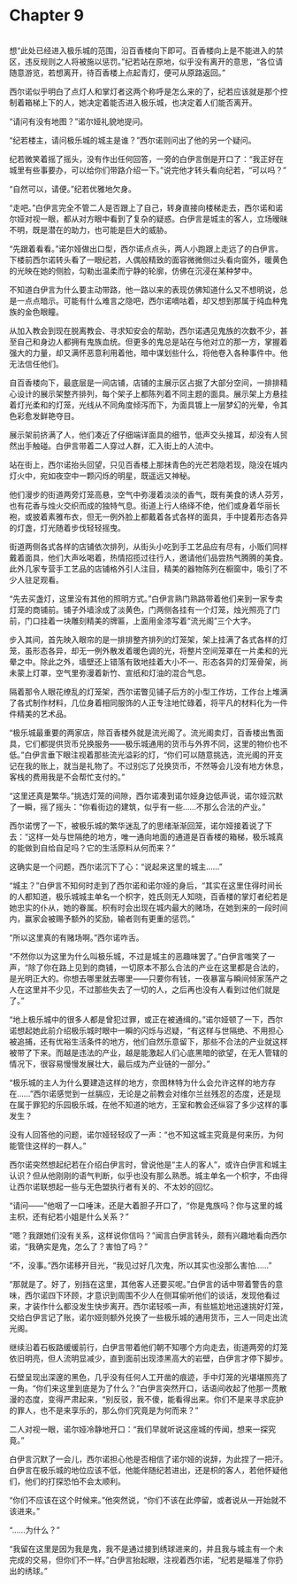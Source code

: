 # Chapter 9

<br>
想“此处已经进入极乐城的范围，沿百香楼向下即可。百香楼向上是不能进入的禁区，违反规则之人将被施以惩罚。”纪若站在原地，似乎没有离开的意思，“各位请随意游览，若想离开，待百香楼上点起青灯，便可从原路返回。”

西尔诺似乎明白了点灯人和掌灯者这两个称呼是怎么来的了，纪若应该就是那个控制着箱梯上下的人，她决定着能否进入极乐城，也决定着人们能否离开。

“请问有没有地图？”诺尔娅礼貌地提问。

“纪若楼主，请问极乐城的城主是谁？”西尔诺则问出了他的另一个疑问。

纪若微笑着摇了摇头，没有作出任何回答，一旁的白伊言倒是开口了：“我正好在城里有些事要办，可以给你们带路介绍一下。”说完他才转头看向纪若，“可以吗？”

“自然可以，请便。”纪若优雅地欠身。

“走吧。”白伊言完全不管二人是否跟上了自己，转身直接向楼梯走去，西尔诺和诺尔娅对视一眼，都从对方眼中看到了复杂的疑惑。白伊言是城主的客人，立场暧昧不明，既是潜在的助力，也可能是巨大的威胁。

“先跟着看看。”诺尔娅做出口型，西尔诺点点头，两人小跑跟上走远了的白伊言。下楼前西尔诺转头看了一眼纪若，人偶般精致的面容微微侧过头看向窗外，暖黄色的光映在她的侧脸，勾勒出温柔而宁静的轮廓，仿佛在沉浸在某种梦中。

不知道白伊言为什么要主动带路，他一路以来的表现仿佛知道什么又不想明说，总是一点点暗示。可能有什么难言之隐吧，西尔诺嘀咕着，却又想到那属于纯血种鬼族的金色眼瞳。

从加入教会到现在脱离教会、寻求知安会的帮助，西尔诺遇见鬼族的次数不少，甚至自己和身边人都拥有鬼族血统。但更多的鬼总是站在与他对立的那一方，掌握着强大的力量，却又满怀恶意利用着他，暗中谋划些什么，将他卷入各种事件中。他无法信任他们。

自百香楼向下，最底层是一间店铺，店铺的主展示区占据了大部分空间，一排排精心设计的展示架整齐排列，每个架子上都陈列着不同主题的面具。展示架上方悬挂着灯光柔和的灯笼，光线从不同角度倾泻而下，为面具镀上一层梦幻的光晕，令其色彩愈发鲜艳夺目。

展示架前挤满了人，他们凑近了仔细端详面具的细节，低声交头接耳，却没有人贸然出手触碰。白伊言带着二人穿过人群，汇入街上的人流中。

站在街上，西尔诺抬头回望，只见百香楼上那抹青色的光芒若隐若现，隐没在城内灯火中，宛如夜空中一颗闪烁的明星，既遥远又神秘。

他们漫步的街道两旁灯笼高悬，空气中弥漫着淡淡的香气，既有美食的诱人芬芳，也有花香与烛火交织而成的独特气息。街道上行人络绎不绝，他们或身着华丽长袍，或披着素雅布衣，但无一例外脸上都戴着各式各样的面具，手中提着形态各异的灯盏，灯光随着步伐轻轻摇曳。

街道两侧各式各样的店铺依次排列，从街头小吃到手工艺品应有尽有，小贩们同样戴着面具，他们大声吆喝着，热情招揽过往行人，邀请他们品尝热气腾腾的美食。此外几家专营手工艺品的店铺格外引人注目，精美的器物陈列在橱窗中，吸引了不少人驻足观看。

“先去买盏灯，这里没有其他的照明方式。”白伊言熟门熟路带着他们来到一家专卖灯笼的商铺前。铺子外墙涂成了淡黄色，门两侧各挂有一个灯笼，烛光照亮了门前，门口挂着一块雕刻精美的牌匾，上面用金漆写着“流光阁”三个大字。

步入其间，首先映入眼帘的是一排排整齐排列的灯笼架，架上挂满了各式各样的灯笼，虽形态各异，却无一例外散发着暖色调的光，将整片空间笼罩在一片柔和的光晕之中。除此之外，墙壁还上错落有致地挂着大小不一、形态各异的灯笼骨架，尚未蒙上灯罩，空气里弥漫着新竹、宣纸和灯油的混合气息。

隔着那令人眼花缭乱的灯笼架，西尔诺瞥见铺子后方的小型工作坊，工作台上堆满了各式制作材料，几位身着相同服饰的人正专注地忙碌着，将平凡的材料化为一件件精美的艺术品。

“极乐城最重要的两家店，除百香楼外就是流光阁了。流光阁卖灯，百香楼出售面具，它们都提供货币兑换服务——极乐城通用的货币与外界不同，这里的物价也不低。”白伊言垂下眼注视着那些流光溢彩的灯，“你们可以随意挑选，流光阁的开支记在我的账上，就当是礼物了。不过别忘了兑换货币，不然等会儿没有地方休息，客栈的费用我是不会帮忙支付的。”

“这里还真是繁华。”挑选灯笼的间隙，西尔诺凑到诺尔娅身边低声说，诺尔娅沉默了一瞬，摇了摇头：“你看街边的建筑，似乎有一些……不那么合法的产业。”

西尔诺愣了一下，被极乐城的繁华迷乱了的思绪渐渐回笼，诺尔娅接着说了下去：“这样一处与世隔绝的地方，唯一通向地面的通道是百香楼的箱梯，极乐城真的能做到自给自足吗？它的生活原料从何而来？”

这确实是一个问题，西尔诺沉下了心：“说起来这里的城主……”

“城主？”白伊言不知何时走到了西尔诺和诺尔娅的身后，“其实在这里住得时间长的人都知道，极乐城城主单名一个枳字，姓氏则无人知晓，百香楼的掌灯者纪若是她忠实的仆从，她的眷属。枳有时会出现在城内最大的赌场，在她到来的一段时间内，赢家会被赐予额外的奖励，输者则有更重的惩罚。”

“所以这里真的有赌场啊。”西尔诺咋舌。

“不然你以为这里为什么叫极乐城，不过是城主的恶趣味罢了。”白伊言嗤笑了一声，“除了你在路上见到的商铺，一切原本不那么合法的产业在这里都是合法的，是光明正大的。你想去哪里就去哪里——只要你有钱，一夜暴富与瞬间倾家荡产之人在这里并不少见，不过那些失去了一切的人，之后再也没有人看到过他们就是了。”

“地上极乐城中的很多人都是曾犯过罪，或正在被通缉的。”诺尔娅顿了一下，西尔诺想起她此前介绍极乐城时眼中一瞬的闪烁与迟疑，“有这样与世隔绝、不用担心被追捕，还有优裕生活条件的地方，他们自然乐意留下，那些不合法的产业就这样被带了下来。而越是违法的产业，越是能激起人们心底黑暗的欲望，在无人管辖的情况下，很容易慢慢发展壮大，最后成为产业链的一部分。”

“极乐城的主人为什么要建造这样的地方，奈图林特为什么会允许这样的地方存在……”西尔诺感觉到一丝膈应，无论是之前教会对维尔兰丝残忍的态度，还是现在属于罪犯的乐园极乐城，在他不知道的地方，王室和教会还纵容了多少这样的事发生？

没有人回答他的问题，诺尔娅轻轻叹了一声：“也不知这城主究竟是何来历，为何能管住这样的一群人。”

西尔诺突然想起纪若在介绍白伊言时，曾说他是“主人的客人”，或许白伊言和城主认识？但从他刚刚的语气判断，似乎也没有那么熟悉。城主单名一个枳字，不由得让西尔诺联想起一些与无色盟执行者有关的、不太妙的回忆。

“请问——”他咽了一口唾沫，还是大着胆子开口了，“你是鬼族吗？你与这里的城主枳，还有纪若小姐是什么关系？”

“嗯？我跟她们没有关系，这样说你信吗？”闻言白伊言转头，颇有兴趣地看向西尔诺，“我确实是鬼，怎么了？害怕了吗？”

“不，没事。”西尔诺移开目光，“我见过好几次鬼，所以其实也没那么害怕……”

“那就是了。好了，别挡在这里，其他客人还要买呢。”白伊言的话中带着警告的意味，西尔诺四下环顾，才意识到周围不少人在侧耳偷听他们的谈话，发现他看过来，才装作什么都没发生快步离开。西尔诺轻咳一声，有些尴尬地迅速挑好灯笼，交给白伊言记了账，诺尔娅则额外兑换了一些极乐城的通用货币，三人一同走出流光阁。

继续沿着石板路缓缓前行，白伊言带着他们朝不知哪个方向走去，街道两旁的灯笼依旧明亮，但人流明显减少，直到面前出现漆黑高大的岩壁，白伊言才停下脚步。

石壁呈现出深邃的黑色，几乎没有任何人工开凿的痕迹，手中灯笼的光堪堪照亮了一角。“你们来这里到底是为了什么？”白伊言突然开口，话语间收起了他那一贯散漫的态度，变得严肃起来，“别反驳，我不傻，能看得出来。你们不是来寻求庇护的罪人，也不是来享乐的，那么你们究竟是为何而来？”

二人对视一眼，诺尔娅冷静地开口：“我们早就听说这座城的传闻，想来一探究竟。”

白伊言沉默了一会儿，西尔诺担心他是否相信了诺尔娅的说辞，为此捏了一把汗。白伊言在极乐城的地位应该不低，他能伴随纪若进出，还是枳的客人，若他怀疑他们，他们的打探恐怕不会太顺利。

“你们不应该在这个时候来。”他突然说，“你们不该在此停留，或者说从一开始就不该进来。”

“……为什么？”

“我留在这里是因为我是鬼，我不是通过接到绣球进来的，并且我与城主有一个未完成的交易，但你们不一样。”白伊言抬起眼，注视着西尔诺，“纪若是瞄准了你扔出的绣球。”
